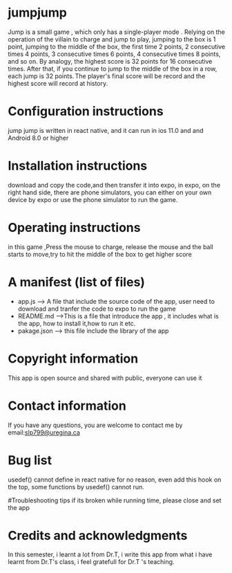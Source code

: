 # jumpjump
Jump is a small game , which only has a single-player mode . Relying on the operation of the villain to charge and jump to play, jumping to the box is 1 point, jumping to the middle of the box, the first time 2 points, 2 consecutive times 4 points, 3 consecutive times 6 points, 4 consecutive times 8 points, and so on. By analogy, the highest score is 32 points for 16 consecutive times. After that, if you continue to jump to the middle of the box in a row, each jump is 32 points. The player's final score will be record and the highest score will record at history.
# Configuration instructions
 jump jump is written in react native, and it can run in ios 11.0 and and Android 8.0 or higher
# Installation instructions
download and copy the code,and then transfer it into expo, in expo, on the right hand side, there are phone simulators, you can either on your own device by expo or use the phone simulator to run the game.
# Operating instructions
in this game ,Press the mouse to charge, release the mouse and the ball starts to move,try to hit the middle of the box to get higher score
# A manifest (list of files)
- app.js --> A file that include the source code of the app, user need to download and tranfer the code to expo to run the game
- README.md -->This is a file that introduce the app , it includes what is the app, how to install it,how to run it etc.
- pakage.json --> this file include the library of the app
# Copyright information
This app is open source and shared with public, everyone can use it
# Contact information
If you have any questions, you are welcome to contact me by email:slp799@uregina.ca
# Bug list
usedef() cannot define in react native for no reason, even add this hook on the top, some functions by usedef() cannot run.

#Troubleshooting tips
if its broken while running time, please close and set the app

# Credits and acknowledgments
In this semester, i learnt a lot from Dr.T, i write this app from what i have learnt from Dr.T's class, i feel gratefull for Dr.T 's teaching.
